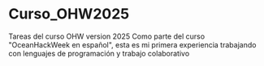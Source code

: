 # Curso_OHW2025
Tareas del curso OHW version 2025
Como parte del curso "OceanHackWeek en español", esta es mi primera experiencia trabajando con lenguajes de programación y trabajo colaborativo
